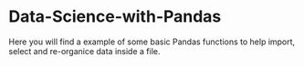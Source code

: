 # Data-Science-with-Pandas
Here you will find a example of some basic Pandas functions to help import, select and re-organice data inside a file. 
